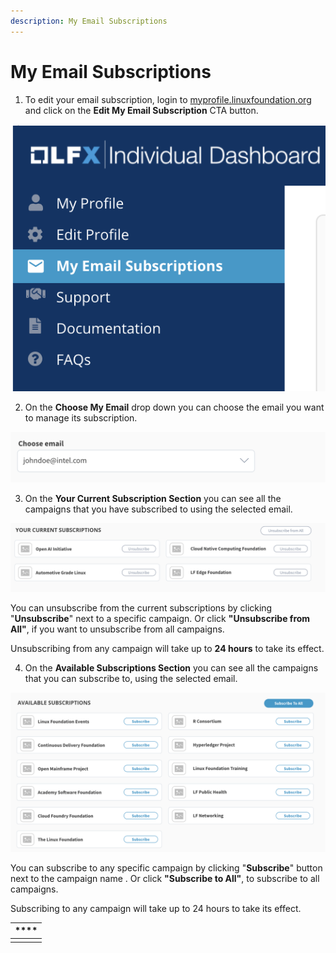 ```yaml
---
description: My Email Subscriptions
---
```


# My Email Subscriptions

1. To edit your email subscription, login to [myprofile.linuxfoundation.org](https://myprofile.linuxfoundation.org/) and click on the **Edit My Email Subscription** CTA button.

![My Email Subscriptions ](../.gitbook/assets/image%20%288%29.png)



2. On the **Choose My Email** drop down you can choose the email you want to manage its subscription.

![Choose Subscription Email ](../.gitbook/assets/image%20%289%29.png)

3. On the **Your Current Subscription Section** you can see all the campaigns that you have subscribed to using the selected email. 

 

![Your Current Subscriptions ](../.gitbook/assets/image%20%2811%29.png)

You can unsubscribe from the current subscriptions by clicking "**Unsubscribe**" next to a specific campaign. Or click **"Unsubscribe from All"**, if you want to unsubscribe from all campaigns.   

Unsubscribing from any campaign will take up to **24 hours** to take its effect.  

4. On the **Available Subscriptions Section** you can see all the campaigns that you can subscribe to, using the selected email. 

![](../.gitbook/assets/image%20%2810%29.png)

You can subscribe to any specific campaign by clicking "**Subscribe**" button next to the campaign name . Or click **"Subscribe to All"**, to subscribe to all campaigns.   

Subscribing to any campaign will take up to 24 hours to take its effect.  

| \*\*\*\* |
| :--- |
|  |

